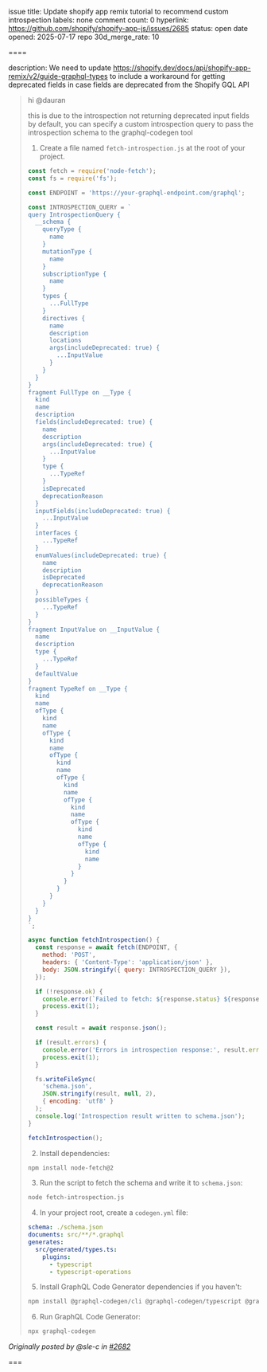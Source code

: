 issue title: Update shopify app remix tutorial to recommend custom introspection
labels: none
comment count: 0
hyperlink: https://github.com/shopify/shopify-app-js/issues/2685
status: open
date opened: 2025-07-17
repo 30d_merge_rate: 10

====

description:
We need to update https://shopify.dev/docs/api/shopify-app-remix/v2/guide-graphql-types to include a workaround for getting deprecated fields in case fields are deprecated from the Shopify GQL API

> hi @dauran 
> 
> this is due to the introspection not returning deprecated input fields by default, you can specify a custom introspection query to pass the introspection schema to the graphql-codegen tool
> 
> 
> 1. Create a file named `fetch-introspection.js` at the root of your project.
> 
> ```js
> const fetch = require('node-fetch');
> const fs = require('fs');
> 
> const ENDPOINT = 'https://your-graphql-endpoint.com/graphql';
> 
> const INTROSPECTION_QUERY = `
> query IntrospectionQuery {
>   __schema {
>     queryType {
>       name
>     }
>     mutationType {
>       name
>     }
>     subscriptionType {
>       name
>     }
>     types {
>       ...FullType
>     }
>     directives {
>       name
>       description
>       locations
>       args(includeDeprecated: true) {
>         ...InputValue
>       }
>     }
>   }
> }
> fragment FullType on __Type {
>   kind
>   name
>   description
>   fields(includeDeprecated: true) {
>     name
>     description
>     args(includeDeprecated: true) {
>       ...InputValue
>     }
>     type {
>       ...TypeRef
>     }
>     isDeprecated
>     deprecationReason
>   }
>   inputFields(includeDeprecated: true) {
>     ...InputValue
>   }
>   interfaces {
>     ...TypeRef
>   }
>   enumValues(includeDeprecated: true) {
>     name
>     description
>     isDeprecated
>     deprecationReason
>   }
>   possibleTypes {
>     ...TypeRef
>   }
> }
> fragment InputValue on __InputValue {
>   name
>   description
>   type {
>     ...TypeRef
>   }
>   defaultValue
> }
> fragment TypeRef on __Type {
>   kind
>   name
>   ofType {
>     kind
>     name
>     ofType {
>       kind
>       name
>       ofType {
>         kind
>         name
>         ofType {
>           kind
>           name
>           ofType {
>             kind
>             name
>             ofType {
>               kind
>               name
>               ofType {
>                 kind
>                 name
>               }
>             }
>           }
>         }
>       }
>     }
>   }
> }
> `;
> 
> async function fetchIntrospection() {
>   const response = await fetch(ENDPOINT, {
>     method: 'POST',
>     headers: { 'Content-Type': 'application/json' },
>     body: JSON.stringify({ query: INTROSPECTION_QUERY }),
>   });
> 
>   if (!response.ok) {
>     console.error(`Failed to fetch: ${response.status} ${response.statusText}`);
>     process.exit(1);
>   }
> 
>   const result = await response.json();
> 
>   if (result.errors) {
>     console.error('Errors in introspection response:', result.errors);
>     process.exit(1);
>   }
> 
>   fs.writeFileSync(
>     'schema.json',
>     JSON.stringify(result, null, 2),
>     { encoding: 'utf8' }
>   );
>   console.log('Introspection result written to schema.json');
> }
> 
> fetchIntrospection();
> ```
> 
> 2. Install dependencies:
> 
> ```sh
> npm install node-fetch@2
> ```
> 
> 3. Run the script to fetch the schema and write it to `schema.json`:
> 
> ```sh
> node fetch-introspection.js
> ```
> 
> 4. In your project root, create a `codegen.yml` file:
> 
> ```yaml
> schema: ./schema.json
> documents: src/**/*.graphql
> generates:
>   src/generated/types.ts:
>     plugins:
>       - typescript
>       - typescript-operations
> ```
> 
> 5. Install GraphQL Code Generator dependencies if you haven't:
> 
> ```sh
> npm install @graphql-codegen/cli @graphql-codegen/typescript @graphql-codegen/typescript-operations
> ```
> 
> 6. Run GraphQL Code Generator:
> 
> ```sh
> npx graphql-codegen
> ``` 

 _Originally posted by @sle-c in [#2682](https://github.com/Shopify/shopify-app-js/issues/2682#issuecomment-3084972144)_

===
